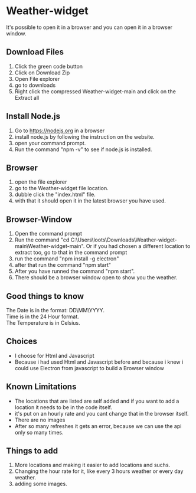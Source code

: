 # Weather-widget

It's possible to open it in a browser and you can open it in a browser window.

## Download Files
1. Click the green code button
2. Click on Download Zip
3. Open File explorer
4. go to downloads
5. Right click the compressed Weather-widget-main and click on the Extract all

## Install Node.js
1. Go to https://nodejs.org in a browser
2. install node.js by following the instruction on the website.
3. open your command prompt.
4. Run the command "npm -v" to see if node.js is installed.

## Browser
1. open the file explorer
2. go to the Weather-widget file location.
3. dubble click the "index.html" file.
4. with that it should open it in the latest browser you have used.

## Browser-Window
1. Open the command prompt
2. Run the command "cd C:\Users\loots\Downloads\Weather-widget-main\Weather-widget-main". Or if you had chosen a different location to extract too, go to that in the command prompt
3. run the command "npm install -g electron"
4. after that run the command "npm start"
5. After you have runned the command "npm start". 
6. There should be a browser window open to show you the weather.


## Good things to know
The Date is in the format: DD\MM\YYYY. <br>
Time is in the 24 Hour format.<br>
The Temperature is in Celsius.




## Choices
- I choose for Html and Javascript
- Because i had used Html and Javascript before and because i knew i could use Electron from javascript to build a Browser window

## Known Limitations
- The locations that are listed are self added and if you want to add a location it needs to be in the code itself.
- it's put on an hourly rate and you cant change that in the browser itself.
- There are no images
- After so many refreshes it gets an error, because we can use the api only so many times.

## Things to add
1. More locations and making it easier to add locations and suchs.
2. Changing the hour rate for it, like every 3 hours weather or every day weather.
3. adding some images.